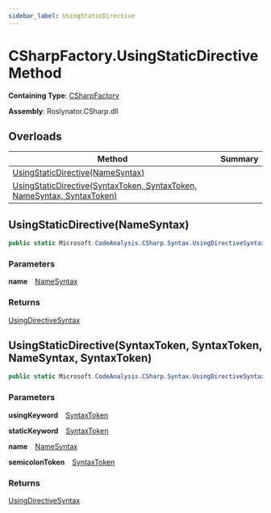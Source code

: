 ```yaml
---
sidebar_label: UsingStaticDirective
---
```


# CSharpFactory\.UsingStaticDirective Method

**Containing Type**: [CSharpFactory](../index.md)

**Assembly**: Roslynator\.CSharp\.dll

## Overloads

| Method | Summary |
| ------ | ------- |
| [UsingStaticDirective(NameSyntax)](#Roslynator_CSharp_CSharpFactory_UsingStaticDirective_Microsoft_CodeAnalysis_CSharp_Syntax_NameSyntax_) | |
| [UsingStaticDirective(SyntaxToken, SyntaxToken, NameSyntax, SyntaxToken)](#Roslynator_CSharp_CSharpFactory_UsingStaticDirective_Microsoft_CodeAnalysis_SyntaxToken_Microsoft_CodeAnalysis_SyntaxToken_Microsoft_CodeAnalysis_CSharp_Syntax_NameSyntax_Microsoft_CodeAnalysis_SyntaxToken_) | |

## UsingStaticDirective\(NameSyntax\) <a id="Roslynator_CSharp_CSharpFactory_UsingStaticDirective_Microsoft_CodeAnalysis_CSharp_Syntax_NameSyntax_"></a>

```csharp
public static Microsoft.CodeAnalysis.CSharp.Syntax.UsingDirectiveSyntax UsingStaticDirective(Microsoft.CodeAnalysis.CSharp.Syntax.NameSyntax name)
```

### Parameters

**name** &ensp; [NameSyntax](https://docs.microsoft.com/en-us/dotnet/api/microsoft.codeanalysis.csharp.syntax.namesyntax)

### Returns

[UsingDirectiveSyntax](https://docs.microsoft.com/en-us/dotnet/api/microsoft.codeanalysis.csharp.syntax.usingdirectivesyntax)

## UsingStaticDirective\(SyntaxToken, SyntaxToken, NameSyntax, SyntaxToken\) <a id="Roslynator_CSharp_CSharpFactory_UsingStaticDirective_Microsoft_CodeAnalysis_SyntaxToken_Microsoft_CodeAnalysis_SyntaxToken_Microsoft_CodeAnalysis_CSharp_Syntax_NameSyntax_Microsoft_CodeAnalysis_SyntaxToken_"></a>

```csharp
public static Microsoft.CodeAnalysis.CSharp.Syntax.UsingDirectiveSyntax UsingStaticDirective(Microsoft.CodeAnalysis.SyntaxToken usingKeyword, Microsoft.CodeAnalysis.SyntaxToken staticKeyword, Microsoft.CodeAnalysis.CSharp.Syntax.NameSyntax name, Microsoft.CodeAnalysis.SyntaxToken semicolonToken)
```

### Parameters

**usingKeyword** &ensp; [SyntaxToken](https://docs.microsoft.com/en-us/dotnet/api/microsoft.codeanalysis.syntaxtoken)

**staticKeyword** &ensp; [SyntaxToken](https://docs.microsoft.com/en-us/dotnet/api/microsoft.codeanalysis.syntaxtoken)

**name** &ensp; [NameSyntax](https://docs.microsoft.com/en-us/dotnet/api/microsoft.codeanalysis.csharp.syntax.namesyntax)

**semicolonToken** &ensp; [SyntaxToken](https://docs.microsoft.com/en-us/dotnet/api/microsoft.codeanalysis.syntaxtoken)

### Returns

[UsingDirectiveSyntax](https://docs.microsoft.com/en-us/dotnet/api/microsoft.codeanalysis.csharp.syntax.usingdirectivesyntax)

